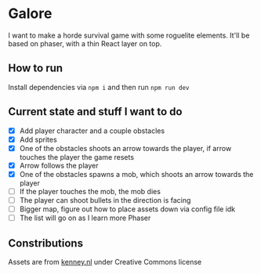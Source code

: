 # Galore

I want to make a horde survival game with some roguelite elements. It'll be based on phaser, with a thin React layer on top.

## How to run
Install dependencies via `npm i` and then run `npm run dev`

## Current state and stuff I want to do
- [x] Add player character and a couple obstacles
- [x] Add sprites
- [x] One of the obstacles shoots an arrow towards the player, if arrow touches the player the game resets
- [x] Arrow follows the player
- [x] One of the obstacles spawns a mob, which shoots an arrow towards the player
- [ ] If the player touches the mob, the mob dies
- [ ] The player can shoot bullets in the direction is facing
- [ ] Bigger map, figure out how to place assets down via config file idk
- [ ] The list will go on as I learn more Phaser

## Constributions

Assets are from [kenney.nl](https://kenney.nl/assets/tiny-dungeon) under Creative Commons license